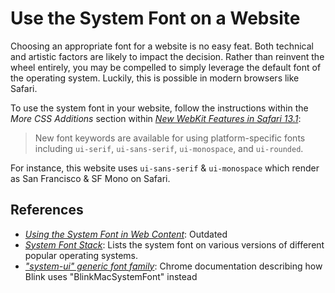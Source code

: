 # Use the System Font on a Website

Choosing an appropriate font for a website is no easy feat. Both technical and artistic factors are likely to impact the decision. Rather than reinvent the wheel entirely, you may be compelled to simply leverage the default font of the operating system. Luckily, this is possible in modern browsers like Safari.

To use the system font in your website, follow the instructions within the *More CSS Additions* section within [*New WebKit Features in Safari 13.1*](https://webkit.org/blog/10247/new-webkit-features-in-safari-13-1):

> New font keywords are available for using platform-specific fonts including `ui-serif`, `ui-sans-serif`, `ui-monospace`, and `ui-rounded`. 

For instance, this website uses `ui-sans-serif` & `ui-monospace` which render as San Francisco & SF Mono on Safari.

## References

* [*Using the System Font in Web Content*](https://webkit.org/blog/3709/using-the-system-font-in-web-content): Outdated
* [*System Font Stack*](https://css-tricks.com/snippets/css/system-font-stack): Lists the system font on various versions of different popular operating systems.
* [*"system-ui" generic font family*](https://www.chromestatus.com/feature/5640395337760768): Chrome documentation describing how Blink uses "BlinkMacSystemFont" instead
